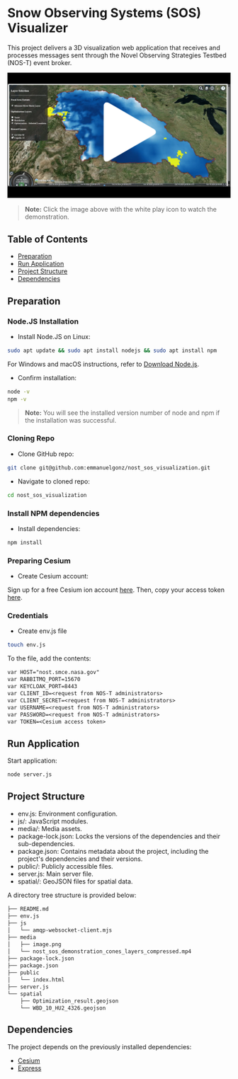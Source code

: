 # Snow Observing Systems (SOS) Visualizer

This project delivers a 3D visualization web application that receives and processes messages sent through the Novel Observing Strategies Testbed (NOS-T) event broker.

<a href="https://youtu.be/zKBMltZmC8g" target="_blank">
  <img src="media/image.png" alt="Watch the video" />
</a>

> **Note:** Click the image above with the white play icon to watch the demonstration.

## Table of Contents

- [Preparation](#preparation)
- [Run Application](#run-application)
- [Project Structure](#project-structure)
- [Dependencies](#dependencies)
<!-- - [Contributing](#contributing)
- [License](#license) -->

## Preparation

### Node.JS Installation

- Install Node.JS on Linux:

```bash
sudo apt update && sudo apt install nodejs && sudo apt install npm
```

For Windows and macOS instructions, refer to [Download Node.js](https://nodejs.org/en/download/package-manager).

- Confirm installation:

```bash
node -v
npm -v
```

> **Note:** You will see the installed version number of node and npm if the installation was successful.

### Cloning Repo

- Clone GitHub repo:

```bash
git clone git@github.com:emmanuelgonz/nost_sos_visualization.git
```

- Navigate to cloned repo:

```bash
cd nost_sos_visualization
```

### Install NPM dependencies

- Install dependencies:

```bash
npm install
```

### Preparing Cesium

- Create Cesium account:

Sign up for a free Cesium ion account [here](https://ion.cesium.com/signup). Then, copy your access token [here](https://ion.cesium.com/tokens?).

### Credentials

- Create env.js file

```bash
touch env.js
```

To the file, add the contents: 

```
var HOST="nost.smce.nasa.gov"
var RABBITMQ_PORT=15670
var KEYCLOAK_PORT=8443
var CLIENT_ID=<request from NOS-T administrators>
var CLIENT_SECRET=<request from NOS-T administrators>
var USERNAME=<request from NOS-T administrators>
var PASSWORD=<request from NOS-T administrators>
var TOKEN=<Cesium access token>
```

## Run Application

Start application:

```bash
node server.js
```

## Project Structure

- env.js: Environment configuration.
- js/: JavaScript modules.
- media/: Media assets.
- package-lock.json: Locks the versions of the dependencies and their sub-dependencies.
- package.json: Contains metadata about the project, including the project's dependencies and their versions.
- public/: Publicly accessible files.
- server.js: Main server file.
- spatial/: GeoJSON files for spatial data.

A directory tree structure is provided below:

```
├── README.md
├── env.js 
├── js
│   └── amqp-websocket-client.mjs
├── media
│   ├── image.png
│   └── nost_sos_demonstration_cones_layers_compressed.mp4
├── package-lock.json
├── package.json
├── public
│   └── index.html
├── server.js
└── spatial
    ├── Optimization_result.geojson
    └── WBD_10_HU2_4326.geojson
```

## Dependencies

The project depends on the previously installed dependencies:

- [Cesium](https://cesium.com/platform/cesiumjs/)
- [Express](https://expressjs.com/)